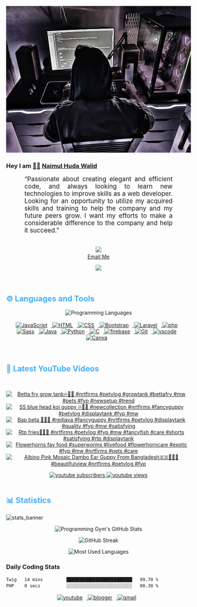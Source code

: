 <!-- ![github_cover_banner](https://www.digitalsolutionservices.com/img/services/web%20development.gif)-->

<div align="center" style="display:block;">
    <img height="400px" width="100%" alt="github cover banner" src="https://raw.githubusercontent.com/NaimulHudaWalid/NaimulHudaWalid/main/272276268_3114779035434264_920860974401480824_n.jpg"/> 
</div>

### Hey I am [👨🏻‍][facebook] [Naimul Huda Walid][youtube]



<p align:"center" style="text-align: justify; margin: 0 50px; font-size: 17px;" >
   “Passionate about creating elegant and efficient code, and always looking to learn new technologies to improve skills as a web developer. Looking for an opportunity to utilize my acquired skills and training to help the company and my future peers grow. I want my efforts to make a considerable difference to the company and help it succeed.”
<br>
<br>
<div align="center">

![](https://visitor-badge.glitch.me/badge?page_id=NaimulHudaWalid)
    <br />
[Email Me](mailto:dev.naimulhuda@gmail.com)
</div>
</p>
<!-- Typing SVG by DenverCoder1 - https://github.com/DenverCoder1/readme-typing-svg -->
<p align="center">
<!--   <a href="https://github.com/DenverCoder1/readme-typing-svg"> -->
    <img src="https://readme-typing-svg.herokuapp.com?color=E22FE4&width=380&height=45&lines=Open-Source+Enthusiast;Learning+In+Public;Empowering+Others;Nice+To+Meet+You+...&center=true"></a>

</p>
<br>
<!-- Languages and Tools -->

<h2 style="color: #44AEFB">⚙️ Languages and Tools</h2>
<div align="center" style="display:block;">
    <img width="100px" alt="Programming Languages" src="https://user-images.githubusercontent.com/78341798/194531121-47b0119a-ce00-439d-b586-125f86acb098.png"/> 
</div>
<br>   
<!-- Icons Resources -->
<!-- https://devicon.dev/ -->
<!-- https://cdn.jsdelivr.net/npm/simple-icons@v3/icons/ -->
<div align="center">
  <a href="https://developer.mozilla.org/en-US/docs/Web/JavaScript" target="_blank" rel="noreferrer">
      <img  alt="JavaScript" height="50px" style="padding-right:10px;" src="https://cdn.jsdelivr.net/gh/devicons/devicon/icons/javascript/javascript-plain.svg"/>
  </a>
  
 
  <a href="https://developer.mozilla.org/en-US/docs/Web/HTML" target="_blank" rel="noreferrer">
      <img  alt="HTML" height="50px" style="padding-right:10px;" src="https://cdn.jsdelivr.net/gh/devicons/devicon/icons/html5/html5-original.svg"/>
  </a>
  <a href="https://developer.mozilla.org/en-US/docs/Web/CSS" target="_blank" rel="noreferrer">
      <img  alt="CSS" height="50px" style="padding-right:10px;" src="https://cdn.jsdelivr.net/gh/devicons/devicon/icons/css3/css3-original.svg"/>
  </a>
  <a href="https://getbootstrap.com/" target="_blank" rel="noreferrer">
      <img  alt="Bootstrap" height="50px" style="padding-right:10px;" src="https://cdn.jsdelivr.net/gh/devicons/devicon/icons/bootstrap/bootstrap-original.svg"/>
  </a> 
  <a href="https://laravel.com/" target="_blank" rel="noreferrer">
      <img  alt="Laravel" height="50px" style="padding-right:10px;" src="https://cdn.jsdelivr.net/gh/devicons/devicon/icons/laravel/laravel-plain.svg"/>
  </a>
  <a href="https://www.php.net/" target="_blank" rel="noreferrer">
      <img  alt="php" height="50px" style="padding-right:10px;" src="https://cdn.jsdelivr.net/gh/devicons/devicon/icons/php/php-original.svg"/>
  </a>
  <a href="https://sass-lang.com/" target="_blank" rel="noreferrer">
      <img  alt="Sass" height="50px" style="padding-right:10px;" src="https://cdn.jsdelivr.net/gh/devicons/devicon/icons/sass/sass-original.svg"/>
  </a>
  <a href="https://www.java.com/en/" target="_blank" rel="noreferrer">
      <img  alt="Java" height="50px" style="padding-right:10px;" src="https://cdn.jsdelivr.net/gh/devicons/devicon/icons/java/java-original.svg"/>
  </a>    
  <a href="https://www.python.org/" target="_blank" rel="noreferrer">
      <img  alt="Python" height="50px" style="padding-right:10px;" src="https://cdn.jsdelivr.net/gh/devicons/devicon/icons/python/python-original.svg"/>
  </a>
  <a href="https://www.cprogramming.com/" target="_blank" rel="noreferrer">
      <img  alt="C" height="50px" style="padding-right:10px;" src="https://cdn.jsdelivr.net/gh/devicons/devicon/icons/c/c-original.svg"/>
  </a>
  
  <a href="https://firebase.google.com/" target="_blank" rel="noreferrer">
      <img  alt="firebase" height="50px" style="padding-right:10px;" src="https://cdn.jsdelivr.net/gh/devicons/devicon/icons/firebase/firebase-plain.svg"/>
  </a>
 
  <a href="https://git-scm.com/" target="_blank" rel="noreferrer">
      <img  alt="Git" height="50px" style="padding-right:10px;" src="https://cdn.jsdelivr.net/gh/devicons/devicon/icons/git/git-original.svg"/>
  </a>
  
  <a href="https://code.visualstudio.com/" target="_blank" rel="noreferrer">
      <img  alt="vscode" height="50px" style="padding-right:10px;"src="https://cdn.jsdelivr.net/gh/devicons/devicon/icons/vscode/vscode-original.svg"/>
  </a>
  <a href="https://www.canva.com/" target="_blank" rel="noreferrer">
      <img  alt="Canva" height="50px" style="padding-right:10px;" src="https://cdn.jsdelivr.net/gh/devicons/devicon/icons/canva/canva-original.svg"/> 
  </a>
</div>
<br>
<br>

<!-- Latest YouTube Videos -->

<h2 style="color: #44AEFB">🎦 Latest YouTube Videos</h2>
<br />

<!-- Resource/Reference: https://github.com/DenverCoder1/github-readme-youtube-cards -->
<div class="youtube videos cards" align="center">

<!-- BEGIN YOUTUBE-CARDS -->
[![Betta fry grow tank🔥🖤💯 #nrtfirms #petvlog #growtank #bettafry #mw #pets #fyp #newsetup #trend](https://ytcards.demolab.com/?id=6kmNQ0mih9c&title=Betta+fry+grow+tank%F0%9F%94%A5%F0%9F%96%A4%F0%9F%92%AF+%23nrtfirms+%23petvlog+%23growtank+%23bettafry+%23mw+%23pets+%23fyp+%23newsetup+%23trend&lang=en&timestamp=1714909527&background_color=%230d1117&title_color=%23ffffff&stats_color=%23dedede&max_title_lines=1&width=250&border_radius=5 "Betta fry grow tank🔥🖤💯 #nrtfirms #petvlog #growtank #bettafry #mw #pets #fyp #newsetup #trend")](https://www.youtube.com/watch?v=6kmNQ0mih9c)
[![SS blue head koi guppy 🔥💯🖤 #newcollection #nrtfirms #fancyguppy #petvlog #displaytank #fyp #mw](https://ytcards.demolab.com/?id=N2eq-b4XzqA&title=SS+blue+head+koi+guppy+%F0%9F%94%A5%F0%9F%92%AF%F0%9F%96%A4+%23newcollection+%23nrtfirms+%23fancyguppy+%23petvlog+%23displaytank+%23fyp+%23mw&lang=en&timestamp=1714370682&background_color=%230d1117&title_color=%23ffffff&stats_color=%23dedede&max_title_lines=1&width=250&border_radius=5 "SS blue head koi guppy 🔥💯🖤 #newcollection #nrtfirms #fancyguppy #petvlog #displaytank #fyp #mw")](https://www.youtube.com/watch?v=N2eq-b4XzqA)
[![Bap beta 💯🔥🖤 #redjava #fancyguppy #nrtfirms #petvlog #displaytank #quality #fyp #mw #satisfying](https://ytcards.demolab.com/?id=kJ8d4nxfNuA&title=Bap+beta+%F0%9F%92%AF%F0%9F%94%A5%F0%9F%96%A4+%23redjava+%23fancyguppy+%23nrtfirms+%23petvlog+%23displaytank+%23quality+%23fyp+%23mw+%23satisfying&lang=en&timestamp=1714287963&background_color=%230d1117&title_color=%23ffffff&stats_color=%23dedede&max_title_lines=1&width=250&border_radius=5 "Bap beta 💯🔥🖤 #redjava #fancyguppy #nrtfirms #petvlog #displaytank #quality #fyp #mw #satisfying")](https://www.youtube.com/watch?v=kJ8d4nxfNuA)
[![Rtp fries🖤🔥💯 #nrtfirms #petvlog #fyp #mw #fancyfish #care #shorts  #satisfying #rtp #displaytank](https://ytcards.demolab.com/?id=SlVcwtEIcf4&title=Rtp+fries%F0%9F%96%A4%F0%9F%94%A5%F0%9F%92%AF+%23nrtfirms+%23petvlog+%23fyp+%23mw+%23fancyfish+%23care+%23shorts++%23satisfying+%23rtp+%23displaytank&lang=en&timestamp=1714230802&background_color=%230d1117&title_color=%23ffffff&stats_color=%23dedede&max_title_lines=1&width=250&border_radius=5 "Rtp fries🖤🔥💯 #nrtfirms #petvlog #fyp #mw #fancyfish #care #shorts  #satisfying #rtp #displaytank")](https://www.youtube.com/watch?v=SlVcwtEIcf4)
[![Flowerhorns fav food #superworms #livefood #flowerhorncare #exotic #fyp #mw #nrtfirms #pets #care](https://ytcards.demolab.com/?id=oPBxBrdb7OM&title=Flowerhorns+fav+food+%23superworms+%23livefood+%23flowerhorncare+%23exotic+%23fyp+%23mw+%23nrtfirms+%23pets+%23care&lang=en&timestamp=1714205212&background_color=%230d1117&title_color=%23ffffff&stats_color=%23dedede&max_title_lines=1&width=250&border_radius=5 "Flowerhorns fav food #superworms #livefood #flowerhorncare #exotic #fyp #mw #nrtfirms #pets #care")](https://www.youtube.com/watch?v=oPBxBrdb7OM)
[![Albino Pink Mosaic Dambo Ear Guppy From Bangladesh🇧🇩💯🔥🖤#beautifulview #nrtfirms #petvlog #fyp](https://ytcards.demolab.com/?id=UvPh35j4GAw&title=Albino+Pink+Mosaic+Dambo+Ear+Guppy+From+Bangladesh%F0%9F%87%A7%F0%9F%87%A9%F0%9F%92%AF%F0%9F%94%A5%F0%9F%96%A4%23beautifulview+%23nrtfirms+%23petvlog+%23fyp&lang=en&timestamp=1714104755&background_color=%230d1117&title_color=%23ffffff&stats_color=%23dedede&max_title_lines=1&width=250&border_radius=5 "Albino Pink Mosaic Dambo Ear Guppy From Bangladesh🇧🇩💯🔥🖤#beautifulview #nrtfirms #petvlog #fyp")](https://www.youtube.com/watch?v=UvPh35j4GAw)
<!-- END YOUTUBE-CARDS -->
</div>

<!-- Begin Youtube Buttons -->
<!-- Resource/Reference:  https://github.com/DenverCoder1/custom-icon-badges -->
<div class="youtube buttons" align="center">
    <a href="https://www.youtube.com/channel/UCa3YaFwzSII0kKg3Nads2dQ"  target="_blank">
        <img alt="youtube subscribers" src="https://img.shields.io/youtube/channel/subscribers/UCa3YaFwzSII0kKg3Nads2dQ?logo=youtube&logoColor=red&style=for-the-badge"/>
    </a> 
    <a href="https://www.youtube.com/channel/UCa3YaFwzSII0kKg3Nads2dQ"  target="_blank">
        <img alt="youtube views" src="https://custom-icon-badges.demolab.com/youtube/channel/views/UCa3YaFwzSII0kKg3Nads2dQ?color=%23E05D44&logo=eye&logoColor=white&style=for-the-badge&labelColor=#555555"/>
    </a> 
</div>
<br>
<!-- End Youtube Buttons -->

<!-- Statistics -->

<h2 style="color: #44AEFB">📊 Statistics</h2>

![stats_banner](https://user-images.githubusercontent.com/78341798/194534778-d662496c-ae00-4e8d-ae9b-b90912054e7f.gif)

<!-- Begin Stats Cards -->
<!-- Resources:  -->
<!-- Github & Languages Stats: https://github.com/naimul15-12090/github-readme-stats --> 
<!-- Streak Stats: https://github.com/denvercoder1/github-readme-streak-stats -->
<!-- Change the value after ?username= to your GitHub username. -->
<div class="stats" align="center">

![Programming Gym's GitHub Stats](https://github-readme-stats.vercel.app/api?username=NaimulHudaWalid&hide=stars&count_private=true&show_icons=true&theme=algolia&border_radius=20)

![GitHub Streak](https://streak-stats.demolab.com?user=NaimulHudaWalid&count_private=true&theme=algolia&border_radius=22)

![Most Used Languages](https://github-readme-stats.vercel.app/api/top-langs/?username=NaimulHudaWalid&langs_count=8&layout=compact&show_icons=true&theme=algolia&border_radius=20)
    
<!-- ![Top Langs](https://github-readme-stats.vercel.app/api/top-langs/?username=naimul15-12090&langs_count=8) -->
<!-- [![Top Langs](https://github-readme-stats.vercel.app/api/top-langs/?username=naimul15-12090&layout=compact)](https://github.com/anuraghazra/github-readme-stats)
 -->
    
</div>
<!--  End Stats Cards -->



### Daily Coding Stats
<!--START_SECTION:waka-->

```txt
Twig   14 mins         █████████████████████████   99.70 %
PHP    0 secs          ░░░░░░░░░░░░░░░░░░░░░░░░░   00.30 %
```

<!--END_SECTION:waka-->
<!-- Begin Footer -->
<!-- Icons Resources -->
<!-- https://devicon.dev/ -->
<div class="footer" align="center" style="margin:15px;">
    <a href="https://www.youtube.com/channel/UCa3YaFwzSII0kKg3Nads2dQ" target="_blank">
        <img  style="margin:0 10px 10px 0;" src="https://user-images.githubusercontent.com/78341798/194531650-698ef1b1-9cbd-4b4f-96ef-5a2ec4b5d7e6.svg" alt="youtube" width="40px"/>
    </a>
    <a href="https://www.linkedin.com/in/naimulhudawalid/" target="_blank">
        <img style="margin:0 10px 10px 0;" src="https://user-images.githubusercontent.com/78341798/194531458-b5dfeb1b-bad5-4dfa-909a-2e402262db9a.svg" alt="blogger" width="40px"/>
    </a>
    <a href="mailto:dev.naimulhuda@gmail.com" target="_blank">
        <img style="margin:0 10px 10px 0;" src="https://user-images.githubusercontent.com/78341798/194531383-ddb2b774-5bb9-491c-b601-4a4a7d9792fb.svg" alt="gmail" width="40px"/>
    </a>
</div>
<!-- End Footer -->

[youtube]: https://www.youtube.com/channel/UCa3YaFwzSII0kKg3Nads2dQ
[facebook]: https://www.facebook.com/profile.php?id=100007065945838
